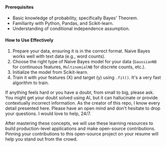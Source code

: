 #### Prerequisites
* Basic knowledge of probability, specifically Bayes' Theorem.
* Familiarity with Python, Pandas, and Scikit-learn.
* Understanding of conditional independence assumption.

#### How to Use Effectively
1.  Prepare your data, ensuring it is in the correct format. Naive Bayes works well with text data (e.g., word counts).
2.  Choose the right type of Naive Bayes model for your data (`GaussianNB` for continuous features, `MultinomialNB` for discrete counts, etc.).
3.  Initialize the model from Scikit-learn.
4.  Train it with your features (X) and target (y) using `.fit()`. It's a very fast algorithm to train.

If anything feels hard or you have a doubt, from small to big, please ask. You might get your doubt solved using AI, but it can hallucinate or provide contextually incorrect information. As the creator of this repo, I know every detail presented here. Please have an open mind and don't hesitate to drop your questions. I would love to help, 24/7.

After mastering these concepts, we will use these learning resources to build production-level applications and make open-source contributions. Pinning your contributions to this open-source project on your resume will help you stand out from the crowd.
